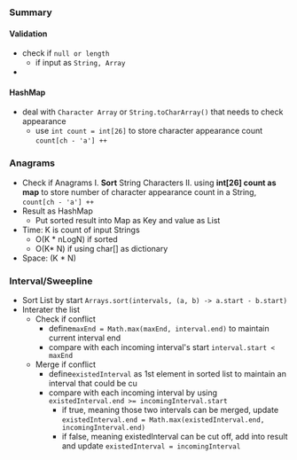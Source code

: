 ### Summary
#### Validation
 - check if `null or length`
	 - if input as `String, Array`
 - 
#### HashMap
- deal with `Character Array` or `String.toCharArray()` that needs to check appearance
	- use `int count = int[26]` to store character appearance count `count[ch - 'a'] ++`
###  Anagrams
- Check if Anagrams
	I. **Sort** String Characters 
	II. using **int[26] count as map** to store number of character appearance count in a String, `count[ch - 'a'] ++`
- Result as HashMap
	- Put sorted result into Map as Key and value as List<String>
- Time: K is count of input Strings
	- O(K * nLogN)  if sorted
	- O(K* N) if using char[] as dictionary
- Space: (K * N)
### Interval/Sweepline
- Sort List by start `Arrays.sort(intervals, (a, b) -> a.start - b.start)`
- Interater the list
	- Check if conflict
		- define`maxEnd = Math.max(maxEnd, interval.end)` to maintain current interval end
		- compare with each incoming interval's start `interval.start < maxEnd`
	- Merge if conflict
		- define`existedInterval` as 1st element in sorted list to maintain an interval that could be cu
		- compare with each incoming interval by using `existedInterval.end >= incomingInterval.start`
			- if true, meaning those two intervals can be merged, update `existedInterval.end = Math.max(existedInterval.end, incomingInterval.end)`
			- if false, meaning existedInterval can be cut off, add into result and update `existedInterval = incomingInterval`
<!--stackedit_data:
eyJoaXN0b3J5IjpbODE1MDMwNTU2LC0xODUzNTE0ODY0LC0yMz
M2NjM5NzUsMjkwNDYzOTUsLTE1NjI1OTI4NzAsLTUwMDM1ODEx
NV19
-->